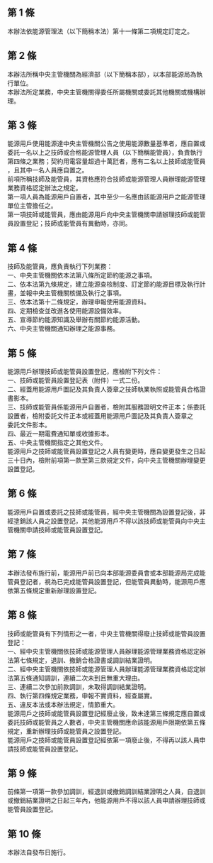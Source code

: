 第 1 條
-------
本辦法依能源管理法（以下簡稱本法）第十一條第二項規定訂定之。

第 2 條
-------
本辦法所稱中央主管機關為經濟部（以下簡稱本部），以本部能源局為執  
行單位。  
本辦法所定業務，中央主管機關得委任所屬機關或委託其他機關或機構辦  
理。

第 3 條
-------
能源用戶使用能源達中央主管機關公告之使用能源數量基準者，應自置或  
委託一名以上之技師或合格能源管理人員（以下簡稱能管員），負責執行  
第四條之業務；契約用電容量超過十萬瓩者，應有二名以上技師或能管員  
，且其中一名人員應自置之。  
前項所稱技師及能管員，其資格應符合技師或能源管理人員辦理能源管理  
業務資格認定辦法之規定。  
第一項人員為能源用戶自置者，其中至少一名應由該能源用戶之能源管理  
單位主管擔任之。  
第一項技師或能管員，應由能源用戶向中央主管機關申請辦理技師或能管  
員設置登記；技師或能管員有異動時，亦同。

第 4 條
-------
技師及能管員，應負責執行下列業務：  
一、中央主管機關依本法第八條所定節約能源之事項。  
二、依本法第九條規定，建立能源查核制度、訂定節約能源目標及執行計  
    畫，並報中央主管機關核備及執行之事項。  
三、依本法第十二條規定，辦理申報使用能源資料。  
四、定期檢查並改進各使用能源設備效率。  
五、宣導節約能源知識及舉辦有關節約能源活動。  
六、中央主管機關通知辦理之能源事務。

第 5 條
-------
能源用戶辦理技師或能管員設置登記，應檢附下列文件：  
一、技師或能管員設置登記表（附件）一式二份。  
二、經蓋用能源用戶圖記及其負責人簽章之技師執業執照或能管員合格證  
    書影本。  
三、技師或能管員係能源用戶自置者，檢附其服務證明文件正本；係委託  
    設置者，檢附委託文件正本或經蓋用能源用戶圖記及其負責人簽章之  
    委託文件影本。  
四、最近一期電費通知單或收據影本。  
五、中央主管機關指定之其他文件。  
能源用戶之技師或能管員設置登記之人員有變更時，應自變更發生之日起  
三十日內，檢附前項第一款至第三款規定文件，向中央主管機關辦理變更  
設置登記。

第 6 條
-------
能源用戶自置或委託之技師或能管員，經中央主管機關為設置登記後，非  
經塗銷該人員之設置登記，其他能源用戶不得以該技師或能管員向中央主  
管機關申請技師或能管員設置登記。

第 7 條
-------
本辦法發布施行前，能源用戶前已向本部能源委員會或本部能源局完成能  
管員登記者，視為已完成能管員設置登記，但能管員異動時，能源用戶應  
依第五條規定重新辦理設置登記。

第 8 條
-------
技師或能管員有下列情形之一者，中央主管機關得廢止技師或能管員設置  
登記：  
一、經中央主管機關依技師或能源管理人員辦理能源管理業務資格認定辦  
    法第七條規定，退訓、撤銷合格證書或調訓結業證明。  
二、經中央主管機關依技師或能源管理人員辦理能源管理業務資格認定辦  
    法第五條通知調訓，連續二次未到且無重大理由。  
三、連續二次參加前款調訓，未取得調訓結業證明。  
四、執行第四條規定業務，申報不實資料，經查屬實。  
五、違反本法或本辦法規定，情節重大。  
能源用戶之技師或能管員設置登記經廢止後，致未達第三條規定應自置或  
委託技師或能管員之人數者，中央主管機關應命該能源用戶限期依第五條  
規定，重新辦理技師或能管員之設置登記。  
能源用戶之技師或能管員設置登記經依第一項廢止後，不得再以該人員申  
請技師或能管員設置登記。

第 9 條
-------
前條第一項第一款參加調訓，經退訓或撤銷調訓結業證明之人員，自退訓  
或撤銷結業證明之日起三年內，他能源用戶不得以該人員申請辦理技師或  
能管員設置登記。

第 10 條
--------
本辦法自發布日施行。

